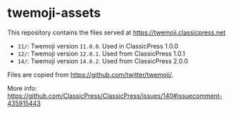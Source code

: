 # twemoji-assets

This repository contains the files served at https://twemoji.classicpress.net

- `11/`: Twemoji version `11.0.0`. Used in ClassicPress 1.0.0
- `12/`: Twemoji version `12.0.1`. Used from ClassicPress 1.0.1
- `14/`: Twemoji version `14.0.2`. Used from ClassicPress 2.0.0

Files are copied from https://github.com/twitter/twemoji/.

More info:
https://github.com/ClassicPress/ClassicPress/issues/140#issuecomment-435915443
